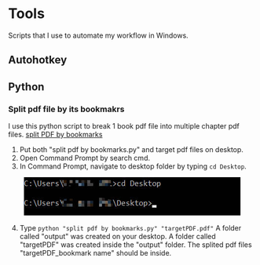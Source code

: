 # Tools
Scripts that I use to automate my workflow in Windows. 

## Autohotkey 

## Python 
### Split pdf file by its bookmakrs 
I use this python script to break 1 book pdf file into multiple chapter pdf files. [split PDF by bookmarks](https://github.com/Xianzhi-Li/Tools/blob/main/split%20pdf%20by%20bookmarks.py)
1. Put both "split pdf by bookmarks.py" and target pdf files on desktop.
2. Open Command Prompt by search cmd.
3. In Command Prompt, navigate to desktop folder by typing `cd Desktop`.
<p align="center">
  <img src="https://github.com/Xianzhi-Li/Tools/blob/main/cd_desktop.jpg?raw=true">
</p>

4. Type `python "split pdf by bookmarks.py" "targetPDF.pdf"`
A folder called "output" was created on your desktop. A folder called "targetPDF" was created inside the "output" folder. The splited pdf files "targetPDF_bookmark name" should be inside. 

